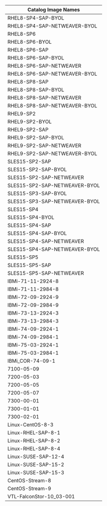 | Catalog Image Names        |
|----------------------------|
| RHEL8-SP4-SAP-BYOL |
| RHEL8-SP4-SAP-NETWEAVER-BYOL |
| RHEL8-SP6 |
| RHEL8-SP6-BYOL |
| RHEL8-SP6-SAP |
| RHEL8-SP6-SAP-BYOL |
| RHEL8-SP6-SAP-NETWEAVER |
| RHEL8-SP6-SAP-NETWEAVER-BYOL |
| RHEL8-SP8-SAP |
| RHEL8-SP8-SAP-BYOL |
| RHEL8-SP8-SAP-NETWEAVER |
| RHEL8-SP8-SAP-NETWEAVER-BYOL |
| RHEL9-SP2 |
| RHEL9-SP2-BYOL |
| RHEL9-SP2-SAP |
| RHEL9-SP2-SAP-BYOL |
| RHEL9-SP2-SAP-NETWEAVER |
| RHEL9-SP2-SAP-NETWEAVER-BYOL |
| SLES15-SP2-SAP |
| SLES15-SP2-SAP-BYOL |
| SLES15-SP2-SAP-NETWEAVER |
| SLES15-SP2-SAP-NETWEAVER-BYOL |
| SLES15-SP3-SAP-BYOL |
| SLES15-SP3-SAP-NETWEAVER-BYOL |
| SLES15-SP4 |
| SLES15-SP4-BYOL |
| SLES15-SP4-SAP |
| SLES15-SP4-SAP-BYOL |
| SLES15-SP4-SAP-NETWEAVER |
| SLES15-SP4-SAP-NETWEAVER-BYOL |
| SLES15-SP5 |
| SLES15-SP5-SAP |
| SLES15-SP5-SAP-NETWEAVER |
| IBMi-71-11-2924-8 |
| IBMi-71-11-2984-8 |
| IBMi-72-09-2924-9 |
| IBMi-72-09-2984-9 |
| IBMi-73-13-2924-3 |
| IBMi-73-13-2984-3 |
| IBMi-74-09-2924-1 |
| IBMi-74-09-2984-1 |
| IBMi-75-03-2924-1 |
| IBMi-75-03-2984-1 |
| IBMi_COR-74-09-1 |
| 7100-05-09 |
| 7200-05-03 |
| 7200-05-05 |
| 7200-05-07 |
| 7300-00-01 |
| 7300-01-01 |
| 7300-02-01 |
| Linux-CentOS-8-3 |
| Linux-RHEL-SAP-8-1 |
| Linux-RHEL-SAP-8-2 |
| Linux-RHEL-SAP-8-4 |
| Linux-SUSE-SAP-12-4 |
| Linux-SUSE-SAP-15-2 |
| Linux-SUSE-SAP-15-3 |
| CentOS-Stream-8 |
| CentOS-Stream-9 |
| VTL-FalconStor-10_03-001 |
